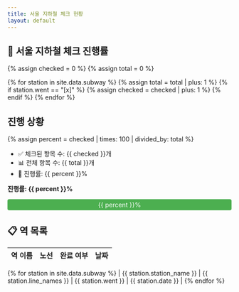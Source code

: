 ```yaml
---
title: 서울 지하철 체크 현황
layout: default
---
```


## 🚌 서울 지하철 체크 진행률

{% assign checked = 0 %}
{% assign total = 0 %}

{% for station in site.data.subway %}
{% assign total = total | plus: 1 %}
{% if station.went == "[x]" %}
{% assign checked = checked | plus: 1 %}
{% endif %}
{% endfor %}

## 진행 상황

{% assign percent = checked | times: 100 | divided_by: total %}

- ✅ 체크된 항목 수: {{ checked }}개
- 📊 전체 항목 수: {{ total }}개
- 🔁 진행률: {{ percent }}%

<p><strong>진행률: {{ percent }}%</strong></p>
<div style="width: 100%; background: #eee; border-radius: 4px;">
  <div style="width: {{ percent }}%; background: #4caf50; color: white; padding: 4px 0; border-radius: 4px; text-align: center;">
    {{ percent }}%
  </div>
</div>


## 📋 역 목록

| 역 이름 | 노선 | 완료 여부 | 날짜 |
|---------|------|------------|-------|
{% for station in site.data.subway %}
| {{ station.station_name }} | {{ station.line_names }} | {{ station.went }} | {{ station.date }} |
{% endfor %}
